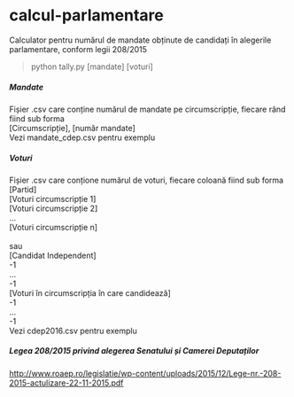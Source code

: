 # calcul-parlamentare
Calculator pentru numărul de mandate obținute de candidați în alegerile parlamentare, conform legii 208/2015

> python tally.py [mandate] [voturi]

##### Mandate
Fișier .csv care conține numărul de mandate pe circumscripție, fiecare rând fiind sub forma
</br>
[Circumscripție], [număr mandate] </br>
Vezi mandate_cdep.csv pentru exemplu

##### Voturi
Fișier .csv care conțione numărul de voturi, fiecare coloană fiind sub forma
</br>
[Partid] </br>
[Voturi circumscripție 1] </br>
[Voturi circumscripție 2] </br>
... </br>
[Voturi circumscripție n] </br>
</br>
sau
</br>
[Candidat Independent] </br>
-1 </br>
... </br>
-1 </br>
[Voturi în circumscripția în care candidează] </br>
-1 </br>
... </br>
-1 </br>
Vezi cdep2016.csv pentru exemplu

##### Legea 208/2015 privind alegerea Senatului și Camerei Deputaților
http://www.roaep.ro/legislatie/wp-content/uploads/2015/12/Lege-nr.-208-2015-actulizare-22-11-2015.pdf
